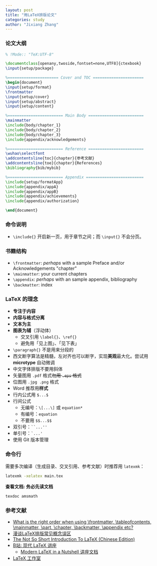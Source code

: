 ```yaml
---
layout: post
title: "用LaTeX排版论文"
categories: study
author: "Jixiang Zhang"
---
```


### 论文大纲

```latex
% !Mode:: "TeX:UTF-8"

\documentclass[openany,twoside,fontset=none,UTF8]{ctexbook}
\input{setup/package}

%====================== Cover and TOC ======================
\begin{document}
\input{setup/format}
\frontmatter
\input{setup/cover}
\input{setup/abstract}
\input{setup/content}

%======================== Main Body ========================
\mainmatter
\include{body/chapter_1}
\include{body/chapter_2}
\include{body/chapter_3}
\include{appendix/acknowledgements}

%======================== Reference ========================
\wuhao\selectfont
\addcontentsline{toc}{chapter}{参考文献}
\addcontentsline{toe}{chapter}{References}
\bibliography{bib/mybib}

%======================== Appendix =========================
\include{setup/formatApp}
\include{appendix/appA}
\include{appendix/appB}
\include{appendix/achievements}
\include{appendix/authorization}

\end{document}
```

### 命令说明

- `\include{}` 开启新一页，用于章节之间；而 `\input{}` 不会分页。

### 书籍结构

- `\frontmatter`: *perhaps* with a sample Preface and/or Acknowledgements "chapter"
- `\mainmatter`: your current chapters
- `\appendix`: *perhaps* with an sample appendix, bibliography
- `\backmatter`: index

### LaTeX 的理念

- **专注于内容**
- **内容与格式分离**
- **文本为主**
- **图表为辅**（浮动体）
  - 交叉引用 `\label{}`、`\ref{}`
  - 避免用「见上图」、「见下表」
- `\paragraph{}` 不是用来分段的
- 西文断字算法是精髓，左对齐也可以断字，实现**美观**最大化。尝试用 **microtype** 自动微调
- 中文字体排版不要用斜体
- 矢量图用 `.pdf` 格式~~勿用 `.eps` 格式~~
- 位图用 `.jpg .png` 格式
- Word 推荐用**样式**
- 行内公式用 `$...$`
- 行间公式
  - 无编号：`\[...\]` 或 `equation*`
  - 有编号：`equation`
  - 不要用 `$$...$$`
- 双引号：``` ``...'' ```
- 单引号：``` `...' ```
- 使用 Git 版本管理

### 命令行

需要多次编译（生成目录、交叉引用、参考文献）时推荐用 `latexmk`：

```bash
latexmk -xelatex main.tex
```

**查看文档: 务必先读文档**

```bash
texdoc amsmath
```

### 参考文献

- [What is the right order when using \frontmatter, \tableofcontents, \mainmatter, \part, \chapter, \backmatter, \appendix etc?](https://tex.stackexchange.com/questions/20538/what-is-the-right-order-when-using-frontmatter-tableofcontents-mainmatter)
- [漫谈LaTeX排版常见概念误区](https://www.bilibili.com/video/av64370332)
- [The Not So Short Introduction To LaTeX (Chinese Edition)](https://github.com/louisstuart96/lshort-new-zh-cn)
- [B站: 现代 LaTeX 讲座](https://www.bilibili.com/video/av93993607)
  - [Modern LaTeX in a Nutshell 讲座文档](https://github.com/stone-zeng/latex-talk)
- [LaTeX 工作室](www.latexstudio.net)
